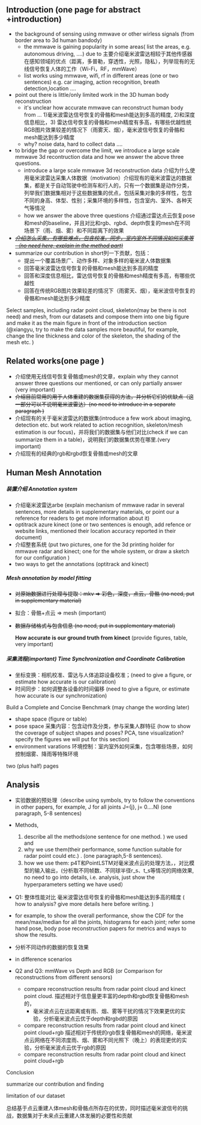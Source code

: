 ## Introduction (one page for abstract +introduction)

- the background of sensing using  mmwave or other wirless signals (from border area to 3d human bandody)
  - the mmwave is gaining popularity in some areas( list the areas, e.g. autonomous driving, ....) due to 主要介绍毫米波雷达相较于其他传感器在感知领域的优点（距离，多普勒，穿透性，光照，隐私），列举现有的无线信号恢复人体的工作（Wi-Fi，RF，mmWave）
  - list works using mmwave, wifi, rf in different areas (one or two sentences) e.g. car imaging, action recognition, breath detection,location ....
- point out there is little/only limited work in the 3D human body reconstruction 
  - it's unclear how accurate mmwave can reconstruct human body from ... 1)毫米波雷达信号恢复的骨骼和mesh能达到多高的精度,  2)和深度信息相比，3) 雷达信号恢复的骨骼和mesh精度有多高，有哪些优越性统RGB图片效果较差的情况下（雨雾天、烟），毫米波信号恢复的骨骼和mesh能达到多少精度
  - why? noise data, hard to collect data ....
- to bridge the gap or overcome the limit, we introduce a large scale mmwave 3d recontruction data and how we answer the above three questions.
  -  introduce a large scale mmwave 3d reconstruction data 
    介绍为什么使用毫米波雷达采集人体数据（motivation）介绍现有的毫米波雷达的数据集，都是关于自动驾驶中检测车和行人的，只有一个数据集是动作分类，列举我们数据集相对于这些数据集的优点，包括采集对象的多样性，包含不同的身高、体型、性别；采集环境的多样性，包含室内、室外、各种天气等情况
  - how we answer the above three questions
    介绍通过雷达点云恢复pose和mesh的baseline，并且对比和rgb、rgbd、depth恢复的mesh在不同场景下（雨、烟、雾）和不同距离下的效果
- ~~*<u>介绍怎么采集，有哪些难点，包含校准，同步，室内室外不同情况如何采集等 （no need here, explain in the method part)</u>*~~
- summarize our contribution in short列一下贡献，包括：
  - 提出一个覆盖场景广、动作多样、对象多样的毫米波人体数据集
  - 回答毫米波雷达信号恢复的骨骼和mesh能达到多高的精度
  - 回答和深度信息相比，雷达信号恢复的骨骼和mesh精度有多高，有哪些优越性
  - 回答在传统RGB图片效果较差的情况下（雨雾天、烟），毫米波信号恢复的骨骼和mesh能达到多少精度

Select samples, including radar point cloud, skeleton(may be there is not need) and mesh,  from our datasets and compose them into one big figure and make it as the main figure in front of the introduction section (@xiangyu, try to make the data samples more beautiful, for example, change the line thickness and color of the skeleton, the shading of the mesh etc. )

## Related works(one page )

- 介绍使用无线信号恢复骨骼或mesh的文章，explain why they cannot answer three questions our mentioned, or can only partially answer (very important)
- ~~介绍目前常用的用于人体重建的数据集获得的方法，并分析它们的优缺点（这一部分可以不说明毫米波雷达）(no need to introduce in a separate paragraph )~~
- 介绍现有的关于毫米波雷达的数据集(introduce a few work about imaging, detection etc. but work related to action recognition, skeleton/mesh estimation is our focus)，并将我们的数据集与他们对比(check if we can summarize them in a table)，说明我们的数据集优势在哪里.(very important)
- 介绍现有的经典的rgb和rgbd恢复骨骼或mesh的文章

## Human Mesh Annotation 

##### 装置介绍   Annotation system

- 介绍毫米波雷达arbe (explain mechanism of mmwave radar in several sentences, more details in supplementary materials, or point  our a reference for readers to get more information about it)
- optitrack azure kinect (one or two sentences is enough, add refence or website links, mentioned their location accuracy reported in their document)
- 介绍整套系统 (put two pictures, one for the 3d printing holder for mmwave radar and kinect; one for the whole system, or draw a sketch for our configuration )
- two ways to get the annotations (optitrack and kinect)

##### Mesh annotation by model fitting

- ~~对原始数据进行处理与提取：mkv => 彩色，深度，点云，骨骼 (no need, put in supplementary material)~~

- 拟合：骨骼+点云 => mesh (important)

- ~~数据存储格式与包含信息 (no need,  put in supplementary material)~~

  **How accurate is our ground truth from kinect** (provide figures, table, very important)

##### 采集流程(important)  Time Synchronization and Coordinate Calibration

- 坐标变换：相机校准、雷达与人体追踪设备校准；(need to give a figure, or estimate how accurate is our calibration)
- 时间同步：如何调整各设备的时间偏移 (need to give a figure, or estimate how accurate is our synchronization)

Build a Complete and Concise Benchmark (may change the wording later)

- shape space (figure or table)
- pose space 采集内容：包含动作及分类，参与采集人群特征 (how to show the coverage of subject shapes and poses? PCA, tsne visualization? specify the figures we will put for this section)
- environment varations 环境控制：室内室外如何采集，包含哪些场景，如何控制烟雾、降雨等特殊环境 

two (plus half)  pages

## Analysis

- 实验数据的预处理（describe using symbols, try to follow the conventions in other papers, for example, J for all joints J={j}, j= 0....N) (one paragraph, 5-8 sentences)

- Methods, 

  1) describe all the methods(one sentence for one method. ) we used and 
  2) why we use them(their performance, some function suitable for radar point could etc.) . (one paragraph,5-8 sentences). 
  3) how we use them: p4T和PointLSTM对毫米波点云的处理方法，，对比模型的输入输出，(分析取不同帧数、不同球半径r_s、t_s等情况的网络效果, no need to go into details, i.e. analysis, just show the hyperparameters setting we have used）

-  Q1: 整体性能对比 毫米波雷达信号恢复的骨骼和mesh能达到多高的精度  ( how to analysis?  give more details here before writing. )

  - for example, to show the overall performance, show the CDF for the mean/max/median for all the joints, histograms for each joint; refer some hand pose, body pose reconstruction papers for metrics and ways to show the results.
  - 分析不同动作的数据的恢复效果
  - in difference scenarios

- Q2 and Q3: mmWave vs Depth and RGB (or Comparison for reconstructions from different sensors)

  - compare reconstruction results from radar point cloud and kinect point cloud. 描述相对于信息量更丰富的depth和rgbd恢复骨骼和mesh的，
    - 毫米波点云在远距离或有雨、烟、雾等干扰的情况下效果更优的实验，分析毫米波点云优于depth和rgbd的原因
  - compare reconstruction results from  radar point cloud and kinect point cloud+rgb 描述相对于传统的rgb恢复骨骼和mesh的网络，毫米波点云网络在不同浓度雨、烟、雾和不同光照下（晚上）的表现更优的实验，分析毫米波点云优于rgb的原因
  - compare reconstruction results from radar point cloud and kinect point cloud+rgb

  

Conclusion

summarize our contribution and finding

limitation of our dataset

总结基于点云重建人体mesh和骨骼点所存在的优势，同时描述毫米波信号的挑战，数据集对于未来点云重建人体发展的必要性和贡献
